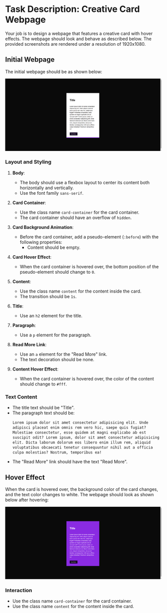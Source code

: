 
# Task Description: Creative Card Webpage

Your job is to design a webpage that features a creative card with hover effects. The webpage should look and behave as described below. The provided screenshots are rendered under a resolution of 1920x1080.

## Initial Webpage

The initial webpage should be as shown below:

![initial webpage](./_images/origin.png)

### Layout and Styling

1. **Body**:
   - The body should use a flexbox layout to center its content both horizontally and vertically.
   - Use the font family `sans-serif`.
   
2. **Card Container**:
   - Use the class name `card-container` for the card container.
   - The card container should have an overflow of `hidden`.
   
3. **Card Background Animation**:
   - Before the card container, add a pseudo-element (`:before`) with the following properties:
     - Content should be empty.
   
4. **Card Hover Effect**:
   - When the card container is hovered over, the bottom position of the pseudo-element should change to `0`.

5. **Content**:
   - Use the class name `content` for the content inside the card.
   - The transition should be `1s`.
   
6. **Title**:
   - Use an `h2` element for the title.
   
7. **Paragraph**:
   - Use a `p` element for the paragraph.
   
8. **Read More Link**:
   - Use an `a` element for the "Read More" link.
   - The text decoration should be none.
   
9. **Content Hover Effect**:
   - When the card container is hovered over, the color of the content should change to `#fff`.

### Text Content

- The title text should be "Title".
- The paragraph text should be:
  ```
  Lorem ipsum dolor sit amet consectetur adipisicing elit. Unde adipisci placeat enim omnis rem vero hic, saepe quis fugiat? Molestiae consectetur, esse quidem at magni explicabo ab est suscipit odit? Lorem ipsum, dolor sit amet consectetur adipisicing elit. Dicta laborum dolorum eos libero enim illum rem, aliquid voluptatibus obcaecati tenetur consequuntur nihil aut a officia culpa molestias? Nostrum, temporibus ea!
  ```
- The "Read More" link should have the text "Read More".

## Hover Effect

When the card is hovered over, the background color of the card changes, and the text color changes to white. The webpage should look as shown below after hovering:

![after hover](./_images/after_hover.png)

### Interaction

- Use the class name `card-container` for the card container.
- Use the class name `content` for the content inside the card.
